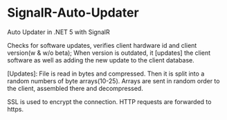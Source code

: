 # SignalR-Auto-Updater
Auto Updater in .NET 5 with SignalR

Checks for software updates, verifies client hardware id and client version(w & w/o beta);
When version is outdated, it [updates] the client software as well as adding the new update to the client database.

[Updates]: File is read in bytes and compressed. Then it is split into a random numbers of byte arrays(10-25).
Arrays are sent in random order to the client, assembled there and decompressed.

SSL is used to encrypt the connection.
HTTP requests are forwarded to https.
